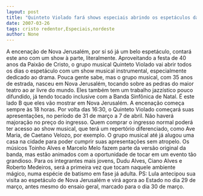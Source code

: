 ```yaml
---
layout: post
title: "Quinteto Violado fará shows especiais abrindo os espetáculos da Paixão de Cristo deste ano"
date: 2007-03-26
tags: cristo redentor,Especiais,nordeste
author: None
---
```

A encenação de Nova Jerusalém, por sí só já um belo espetáculo, contará este ano com um show à parte, literalmente.
Aproveitando a festa de 40 anos da Paixão de Cristo, o grupo musical Quinteto Violado vai abrir todos os dias o espetáculo com um show musical instrumental, especialmente dedicado ao drama.
Pouca gente sabe, mas o grupo musical, com 35 anos de estrada, nasceu em Nova Jerusalém, tocando sobre as pedras do maior teatro ao ar livre do mundo. Eles também tem um trabalho jazzístico pouco difundido, já tendo tocado inclusive com a Banda Sinfônica de Natal. É este lado B que eles vão mostrar em Nova Jerusalém.
A encenação começa sempre às 18 horas. Por volta das 16:30, o Quinteto Violado começará suas apresentações, no período de 31 de março a 7 de abril. 
Não haverá majoração no preço do ingresso. Quem comprar o ingresso normal poderá ter acesso ao show musical, que terá um repertório diferenciado, como Ave Maria, de Caetano Velozo, por exemplo.
O grupo musical até já alugou uma casa na cidade para poder cumprir suas apresentações sem atropelo.
Os músicos Toinho Alves e Marcelo Melo fazem parte da versão original da banda, mas estão animados com a oportunidade de tocar em um evento tão grandioso. Para os integrantes mais jovens, Dudu Alves, Ciano Alves e Roberto Medeiros, será a primeira vez que tocam naquele ambiente mágico, numa espécie de batismo em fase já adulta.
PS: Lula antecipou sua visita ao espetáculo de Nova Jerusalém e virá agora ao Estado no dia 29 de março, antes mesmo do ensaio geral, marcado para o dia 30 de março. 